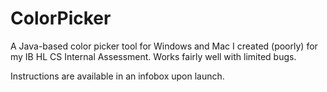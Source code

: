 # ColorPicker
A Java-based color picker tool for Windows and Mac I created (poorly) for my IB HL CS Internal Assessment. Works fairly well with limited bugs.  

Instructions are available in an infobox upon launch.
